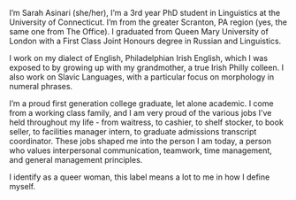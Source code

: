 I’m Sarah Asinari (she/her), I’m a 3rd year PhD student in Linguistics at the University of Connecticut. I’m from the greater Scranton, PA region (yes, the same one from The Office).  I graduated from Queen Mary University of London with a First Class Joint Honours degree in Russian and Linguistics. 

I work on my dialect of English, Philadelphian Irish English, which I was exposed to by growing up with my grandmother, a true Irish Philly colleen. I also work on Slavic Languages, with a particular focus on morphology in numeral phrases. 

I’m a proud first generation college graduate, let alone academic. I come from a working class family, and I am very proud of the various jobs I’ve held throughout my life - from waitress, to cashier, to shelf stocker, to book seller, to facilities manager intern, to graduate admissions transcript coordinator. These jobs shaped me into the person I am today, a person who values interpersonal communication, teamwork, time management, and general management principles. 

I identify as a queer woman, this label means a lot to me in how I define myself.
